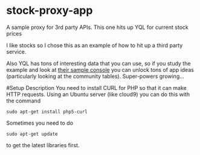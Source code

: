 # stock-proxy-app
A sample proxy for 3rd party APIs.  This one hits up YQL for current stock prices

I like stocks so I chose this as an example of how to hit up a third party service.  

Also YQL has tons of interesting data that you can use, so if you study the example and look at 
[their sample console](https://developer.yahoo.com/yql/console/) you can unlock tons of app ideas (particularly looking at the community tables).  Super-powers growing...

#Setup Description
You need to install CURL for PHP so that it can make HTTP requests.
Using an Ubuntu server (like cloud9) you can do this with the command

    sudo apt-get install php5-curl

Sometimes you need to do 

    sudo apt-get update

to get the latest libraries first.
